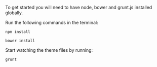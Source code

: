 To get started you will need to have node, bower and grunt.js installed globally.

Run the following commands in the terminal: 

`npm install`

`bower install`


Start watching the theme files by running:

`grunt`
